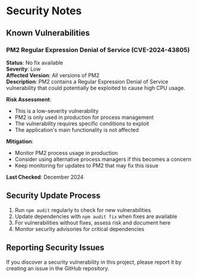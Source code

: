 # Security Notes

## Known Vulnerabilities

### PM2 Regular Expression Denial of Service (CVE-2024-43805)

**Status**: No fix available  
**Severity**: Low  
**Affected Version**: All versions of PM2  
**Description**: PM2 contains a Regular Expression Denial of Service vulnerability that could potentially be exploited to cause high CPU usage.

**Risk Assessment**: 
- This is a low-severity vulnerability
- PM2 is only used in production for process management
- The vulnerability requires specific conditions to exploit
- The application's main functionality is not affected

**Mitigation**:
- Monitor PM2 process usage in production
- Consider using alternative process managers if this becomes a concern
- Keep monitoring for updates to PM2 that may fix this issue

**Last Checked**: December 2024

## Security Update Process

1. Run `npm audit` regularly to check for new vulnerabilities
2. Update dependencies with `npm audit fix` when fixes are available
3. For vulnerabilities without fixes, assess risk and document here
4. Monitor security advisories for critical dependencies

## Reporting Security Issues

If you discover a security vulnerability in this project, please report it by creating an issue in the GitHub repository.